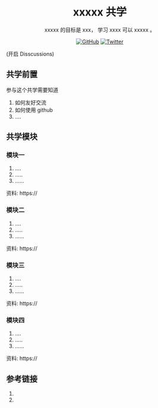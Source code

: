 <div align="center">
  <h1> xxxxx 共学 </h1>

 <p> xxxxx  的目标是 xxx， 学习 xxxx  可以 xxxxx 。</p>

 <p>
    <a href="https://github.com/CreatorsDAO"><img src="https://badgen.net/badge/icon/github?icon=github&label" alt="GitHub" /></a>
    <a href="https://twitter.com/Labs706"><img src="https://badgen.net/badge/icon/twitter?icon=twitter&label" alt="Twitter" /></a>
  </p>

</div>

(开启 Disscussions)

## 共学前置

参与这个共学需要知道

1. 如何友好交流
2. 如何使用 github
3. ....

## 共学模块

### 模块一

1. ....
2. .....
3. ......

资料: https://

### 模块二

1. ....
2. .....
3. ......

资料: https://

### 模块三

1. ....
2. .....
3. ......

资料: https://

### 模块四

1. ....
2. .....
3. ......

资料: https://

## 参考链接

1.
2.
